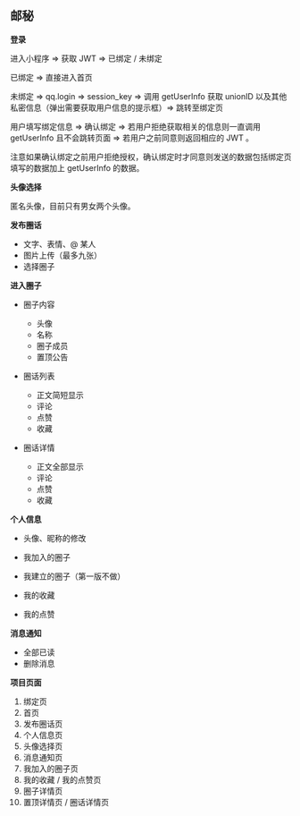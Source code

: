 ## 邮秘

**登录**

进入小程序 => 获取 JWT => 已绑定 / 未绑定

已绑定 => 直接进入首页

未绑定 => qq.login => session_key => 调用 getUserInfo 获取 unionID 以及其他私密信息（弹出需要获取用户信息的提示框）=> 跳转至绑定页

用户填写绑定信息 => 确认绑定 => 若用户拒绝获取相关的信息则一直调用 getUserInfo 且不会跳转页面 => 若用户之前同意则返回相应的 JWT 。

注意如果确认绑定之前用户拒绝授权，确认绑定时才同意则发送的数据包括绑定页填写的数据加上 getUserInfo 的数据。

**头像选择**

匿名头像，目前只有男女两个头像。

**发布圈话**

* 文字、表情、@ 某人
* 图片上传（最多九张）
* 选择圈子

**进入圈子**

* 圈子内容
  * 头像
  * 名称
  * 圈子成员
  * 置顶公告

* 圈话列表
  * 正文简短显示
  * 评论
  * 点赞
  * 收藏
* 圈话详情
  * 正文全部显示
  * 评论
  * 点赞
  * 收藏

**个人信息**

* 头像、昵称的修改
* 我加入的圈子
* 我建立的圈子（第一版不做）

* 我的收藏
* 我的点赞

**消息通知**

* 全部已读
* 删除消息

**项目页面**

1. 绑定页
2. 首页
3. 发布圈话页
4. 个人信息页
5. 头像选择页
6. 消息通知页
7. 我加入的圈子页
8. 我的收藏 / 我的点赞页
9. 圈子详情页
10. 置顶详情页 / 圈话详情页



